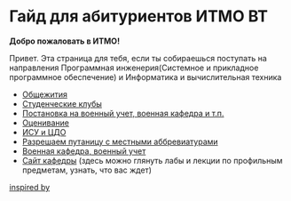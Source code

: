 # Гайд для абитуриентов ИТМО ВТ

**Добро пожаловать в ИТМО!** 

Привет. Эта страница для тебя, если ты собираешься поступать на направления Программная инженерия(Системное и прикладное программное обеспечение) и Информатика и вычислительная техника

- [Общежития](dorm.md)
- [Студенческие клубы](clubs.md)
- [Постановка на военный учет, военная кафедра и т.п.](army.md)
- [Оценивание](evaluation.md)
- [ИСУ и ЦДО](isu_de.md)
- [Разрешаем путаницу с местными аббревиатурами](programs.md)
- [Военная кафедра, военный учет](army.md)
- [Сайт кафедры](https://se.ifmo.ru/) (здесь можно глянуть лабы и лекции по профильным предметам, узнать, что вас ждет)

[inspired by](https://github.com/whytrall/itmo-faq)